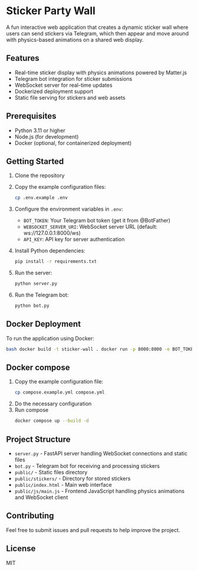 # Sticker Party Wall

A fun interactive web application that creates a dynamic sticker wall where users can send stickers via Telegram, which then appear and move around with physics-based animations on a shared web display.

## Features

- Real-time sticker display with physics animations powered by Matter.js
- Telegram bot integration for sticker submissions
- WebSocket server for real-time updates
- Dockerized deployment support
- Static file serving for stickers and web assets

## Prerequisites

- Python 3.11 or higher
- Node.js (for development)
- Docker (optional, for containerized deployment)

## Getting Started

1. Clone the repository

2. Copy the example configuration files:
   ```bash
   cp .env.example .env
   ```

3. Configure the environment variables in `.env`:
    - `BOT_TOKEN`: Your Telegram bot token (get it from @BotFather)
    - `WEBSOCKET_SERVER_URI`: WebSocket server URL (default: ws://127.0.0.1:8000/ws)
    - `API_KEY`: API key for server authentication

4. Install Python dependencies:
   ```bash
   pip install -r requirements.txt
   ```

5. Run the server:
   ```bash
   python server.py
   ```

6. Run the Telegram bot:
   ```bash
   python bot.py
   ```

## Docker Deployment

To run the application using Docker:

```bash
bash docker build -t sticker-wall . docker run -p 8000:8000 -e BOT_TOKEN=your_bot_token -e API_KEY=your_api_key sticker-wall
```

## Docker compose

1. Copy the example configuration file:
    ```bash
   cp compose.example.yml compose.yml
    ```
2. Do the necessary configuration
3. Run compose
   ```bash
   docker compose up --build -d
    ```

## Project Structure

- `server.py` - FastAPI server handling WebSocket connections and static files
- `bot.py` - Telegram bot for receiving and processing stickers
- `public/` - Static files directory
- `public/stickers/` - Directory for stored stickers
- `public/index.html` - Main web interface
- `public/js/main.js` - Frontend JavaScript handling physics animations and WebSocket client

## Contributing

Feel free to submit issues and pull requests to help improve the project.

## License

MIT